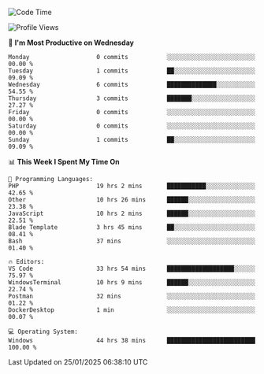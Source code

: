 <!--START_SECTION:waka-->
![Code Time](http://img.shields.io/badge/Code%20Time-3%2C941%20hrs%2031%20mins-blue)

![Profile Views](http://img.shields.io/badge/Profile%20Views-6-blue)

📅 **I'm Most Productive on Wednesday** 

```text
Monday                   0 commits           ░░░░░░░░░░░░░░░░░░░░░░░░░   00.00 % 
Tuesday                  1 commits           ██░░░░░░░░░░░░░░░░░░░░░░░   09.09 % 
Wednesday                6 commits           ██████████████░░░░░░░░░░░   54.55 % 
Thursday                 3 commits           ███████░░░░░░░░░░░░░░░░░░   27.27 % 
Friday                   0 commits           ░░░░░░░░░░░░░░░░░░░░░░░░░   00.00 % 
Saturday                 0 commits           ░░░░░░░░░░░░░░░░░░░░░░░░░   00.00 % 
Sunday                   1 commits           ██░░░░░░░░░░░░░░░░░░░░░░░   09.09 % 
```


📊 **This Week I Spent My Time On** 

```text
💬 Programming Languages: 
PHP                      19 hrs 2 mins       ███████████░░░░░░░░░░░░░░   42.65 % 
Other                    10 hrs 26 mins      ██████░░░░░░░░░░░░░░░░░░░   23.38 % 
JavaScript               10 hrs 2 mins       ██████░░░░░░░░░░░░░░░░░░░   22.51 % 
Blade Template           3 hrs 45 mins       ██░░░░░░░░░░░░░░░░░░░░░░░   08.41 % 
Bash                     37 mins             ░░░░░░░░░░░░░░░░░░░░░░░░░   01.40 % 

🔥 Editors: 
VS Code                  33 hrs 54 mins      ███████████████████░░░░░░   75.97 % 
WindowsTerminal          10 hrs 9 mins       ██████░░░░░░░░░░░░░░░░░░░   22.74 % 
Postman                  32 mins             ░░░░░░░░░░░░░░░░░░░░░░░░░   01.22 % 
DockerDesktop            1 min               ░░░░░░░░░░░░░░░░░░░░░░░░░   00.07 % 

💻 Operating System: 
Windows                  44 hrs 38 mins      █████████████████████████   100.00 % 
```


 Last Updated on 25/01/2025 06:38:10 UTC
<!--END_SECTION:waka-->
